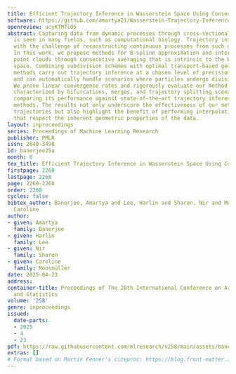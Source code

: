 ```yaml
---
title: Efficient Trajectory Inference in Wasserstein Space Using Consecutive Averaging
software: https://github.com/amartya21/Wasserstein-Trajectory-Inference
openreview: ucyKTM7lO5
abstract: Capturing data from dynamic processes through cross-sectional measurements
  is seen in many fields, such as computational biology. Trajectory inference deals
  with the challenge of reconstructing continuous processes from such observations.
  In this work, we propose methods for B-spline approximation and interpolation of
  point clouds through consecutive averaging that is intrinsic to the Wasserstein
  space. Combining subdivision schemes with optimal transport-based geodesic, our
  methods carry out trajectory inference at a chosen level of precision and smoothness,
  and can automatically handle scenarios where particles undergo division over time.
  We prove linear convergence rates and rigorously evaluate our method on cell data
  characterized by bifurcations, merges, and trajectory splitting scenarios like \emph{supercells},
  comparing its performance against state-of-the-art trajectory inference and interpolation
  methods. The results not only underscore the effectiveness of our method in inferring
  trajectories but also highlight the benefit of performing interpolation and approximation
  that respect the inherent geometric properties of the data.
layout: inproceedings
series: Proceedings of Machine Learning Research
publisher: PMLR
issn: 2640-3498
id: banerjee25a
month: 0
tex_title: Efficient Trajectory Inference in Wasserstein Space Using Consecutive Averaging
firstpage: 2260
lastpage: 2268
page: 2260-2268
order: 2260
cycles: false
bibtex_author: Banerjee, Amartya and Lee, Harlin and Sharon, Nir and Moosm{\"u}ller,
  Caroline
author:
- given: Amartya
  family: Banerjee
- given: Harlin
  family: Lee
- given: Nir
  family: Sharon
- given: Caroline
  family: Moosmüller
date: 2025-04-23
address:
container-title: Proceedings of The 28th International Conference on Artificial Intelligence
  and Statistics
volume: '258'
genre: inproceedings
issued:
  date-parts:
  - 2025
  - 4
  - 23
pdf: https://raw.githubusercontent.com/mlresearch/v258/main/assets/banerjee25a/banerjee25a.pdf
extras: []
# Format based on Martin Fenner's citeproc: https://blog.front-matter.io/posts/citeproc-yaml-for-bibliographies/
---
```

